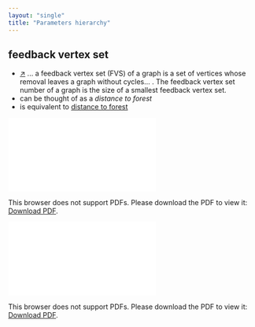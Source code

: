 ```yaml
---
layout: "single"
title: "Parameters hierarchy"
---
```

<!--this is a generated file-->

## feedback vertex set
* [↗](https://en.wikipedia.org/wiki/Feedback_vertex_set) ... a feedback vertex set (FVS) of a graph is a set of vertices whose removal leaves a graph without cycles... . The feedback vertex set number of a graph is the size of a smallest feedback vertex set.
* can be thought of as a *distance to forest*
* is equivalent to [distance to forest](#JngPPm_dist)

<object data="../local_GNOiyB.pdf" type="application/pdf" width="100%" height="480px"><embed src="../local_GNOiyB.pdf"><p>This browser does not support PDFs. Please download the PDF to view it: <a href="../local_GNOiyB.pdf">Download PDF</a>.</p></embed></object>


<object data="../GNOiyB.pdf" type="application/pdf" width="100%" height="480px"><embed src="../GNOiyB.pdf"><p>This browser does not support PDFs. Please download the PDF to view it: <a href="../GNOiyB.pdf">Download PDF</a>.</p></embed></object>

